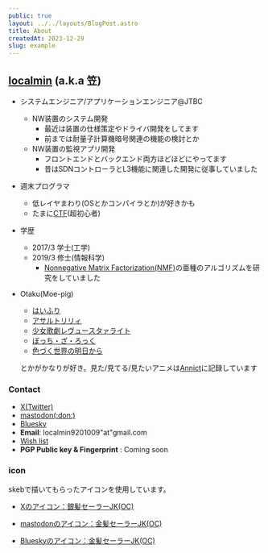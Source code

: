 ```yaml
---
public: true
layout: ../../layouts/BlogPost.astro
title: About
createdAt: 2023-12-29
slug: example
---
```

##  [localmin](https://twitter.com/localmin) (a.k.a 笠)
* システムエンジニア/アプリケーションエンジニア@JTBC
    * NW装置のシステム開発
        * 最近は装置の仕様策定やドライバ開発をしてます
        * 前までは耐量子計算機暗号関連の機能の検討とか
    * NW装置の監視アプリ開発
        * フロントエンドとバックエンド両方ほどほどにやってます
        * 昔はSDNコントローラとL3機能に関連した開発に従事していました

* 週末プログラマ
    * 低レイヤまわり(OSとかコンパイラとか)が好きかも
    * たまに[CTF](https://ctftime.org/user/42888)(超初心者)
* 学歴
  * 2017/3 学士(工学)
  * 2019/3 修士(情報科学)
      * [Nonnegative Matrix Factorization(NMF)](https://en.wikipedia.org/wiki/Non-negative_matrix_factorization)の亜種のアルゴリズムを研究をしていました
* Otaku(Moe-pig)
    * [はいふり](https://www.hai-furi.com/)
    * [アサルトリリィ](https://assaultlily-pj.com/)
    * [少女歌劇レヴュースタァライト](https://revuestarlight.com/)
    * [ぼっち・ざ・ろっく](https://assaultlily-pj.com/) 
    * [色づく世界の明日から](http://www.iroduku.jp/)

    とかがかなりが好き。見た/見てる/見たいアニメは[Annict](https://annict.com/@localmin)に記録しています

### Contact
* [X(Twitter)](https://twitter.com/localmin)
* [mastodon(:don:)](https://mstdn.maud.io/@localmin)
* [Bluesky](https://mstdn.maud.io/@localmin)
* **Email**: localmin9201009"at"gmail.com
* [Wish list](https://www.amazon.co.jp/hz/wishlist/ls/FZ3U3BW6F369/ref=nav_wishlist_lists_2?_encoding=UTF8&type=wishlist)
* **PGP Public key & Fingerprint** : Coming soon

### icon
skebで描いてもらったアイコンを使用しています。
- [Xのアイコン：銀髪セーラーJK(OC)](https://skeb.jp/@mochigomerenshu/works/43)

- [mastodonのアイコン：金髪セーラーJK(OC)](https://skeb.jp/@Full_burrrrrrst/works/49)

- [Blueskyのアイコン：金髪セーラーJK(OC)](https://skeb.jp/@tenoo12/works/3)

